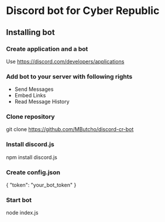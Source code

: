 # Discord bot for Cyber Republic

## Installing bot

### Create application and a bot
Use https://discord.com/developers/applications

### Add bot to your server with following rights
+ Send Messages
+ Embed Links
+ Read Message History

### Clone repository
git clone https://github.com/MButcho/discord-cr-bot

### Install discord.js
npm install discord.js

### Create config.json
{
	"token": "your_bot_token"
}

### Start bot

node index.js